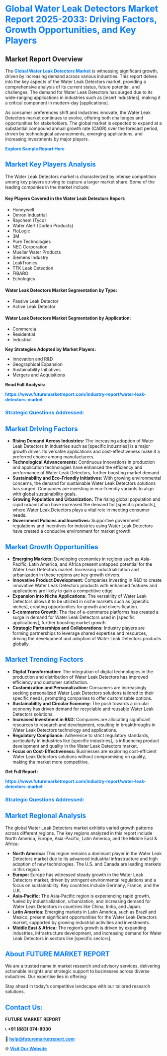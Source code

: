 <h1 style="color: #007BFF;">Global Water Leak Detectors Market Report 2025-2033: Driving Factors, Growth Opportunities, and Key Players</h1>

<section id="overview">
<h2>Market Report Overview</h2>
<p>The <a href="https://www.futuremarketreport.com/industry-report/water-leak-detectors-market" style="color: #007BFF; text-decoration: none;"><strong>Global Water Leak Detectors Market</strong></a> is witnessing significant growth, driven by increasing demand across various industries. This report delves into the key aspects of the Water Leak Detectors market, providing a comprehensive analysis of its current status, future potential, and challenges. The demand for Water Leak Detectors has surged due to its wide-ranging applications in industries such as [insert industries], making it a critical component in modern-day [applications].</p>
<p>As consumer preferences shift and industries innovate, the Water Leak Detectors market continues to evolve, offering both challenges and opportunities for stakeholders. The global market is expected to expand at a substantial compound annual growth rate (CAGR) over the forecast period, driven by technological advancements, emerging applications, and increasing investments by major players.</p>
</section>

<section id="overview">
<p><a href="https://www.futuremarketreport.com/request-sample/reportId=59668" style="color: #007BFF; text-decoration: none;"><strong>Explore Sample Report Here</strong></a></p>
</section>

<section id="key-players">
<h2 style="color: #007BFF;">Market Key Players Analysis</h2>
<p>The Water Leak Detectors market is characterized by intense competition among key players striving to capture a larger market share. Some of the leading companies in the market include:</p>
<h4>Key Players Covered in the Water Leak Detectors Report:</h4>
<ul><li>Honeywell</li><li>Omron Industrial</li><li>Raychem (Tyco)</li><li>Water Alert (Dorlen Products)</li><li>FloLogic</li><li>3M</li><li>Pure Technologies</li><li>NEC Corporation</li><li>Mueller Water Products</li><li>Siemens Industry</li><li>LeakTronics</li><li>TTK Leak Detection</li><li>FIBARO</li><li>Echologics</li></ul>
<h4>Water Leak Detectors Market Segmentation by Type:</h4>
<ul><li>Passive Leak Detector</li><li>Active Leak Detector</li></ul>

<h4>Water Leak Detectors Market Segmentation by Application:</h4>
<ul><li>Commercia</li><li>Residential</li><li>Industrial</li></ul>
<p><strong>Key Strategies Adopted by Market Players:</strong></p>
<ul>
<li>Innovation and R&D</li>
<li>Geographical Expansion</li>
<li>Sustainability Initiatives</li>
<li>Mergers and Acquisitions</li>
</ul>
</section>

<section>
<p><strong>Read Full Analysis: </strong></p><a href="https://www.futuremarketreport.com/industry-report/water-leak-detectors-market" style="color: #007BFF; text-decoration: none;"><strong>https://www.futuremarketreport.com/industry-report/water-leak-detectors-market</strong></a>
<h3 style="color: #007BFF;">Strategic Questions Addressed:</h3>
</section>

<section id="driving-factors">
<h2 style="color: #007BFF;">Market Driving Factors</h2>
<ul>
<li><strong>Rising Demand Across Industries:</strong> The increasing adoption of Water Leak Detectors in industries such as [specific industries] is a major growth driver. Its versatile applications and cost-effectiveness make it a preferred choice among manufacturers.</li>
<li><strong>Technological Advancements:</strong> Continuous innovations in production and application technologies have enhanced the efficiency and performance of Water Leak Detectors, further boosting market demand.</li>
<li><strong>Sustainability and Eco-Friendly Initiatives:</strong> With growing environmental concerns, the demand for sustainable Water Leak Detectors solutions has surged. Companies are investing in eco-friendly variants to align with global sustainability goals.</li>
<li><strong>Growing Population and Urbanization:</strong> The rising global population and rapid urbanization have increased the demand for [specific products], where Water Leak Detectors plays a vital role in meeting consumer needs.</li>
<li><strong>Government Policies and Incentives:</strong> Supportive government regulations and incentives for industries using Water Leak Detectors have created a conducive environment for market growth.</li>
</ul>
</section>

<section id="growth-opportunities">
<h2 style="color: #007BFF;">Market Growth Opportunities</h2>
<ul>
<li><strong>Emerging Markets:</strong> Developing economies in regions such as Asia-Pacific, Latin America, and Africa present untapped potential for the Water Leak Detectors market. Increasing industrialization and urbanization in these regions are key growth drivers.</li>
<li><strong>Innovative Product Development:</strong> Companies investing in R&D to create innovative Water Leak Detectors products with enhanced features and applications are likely to gain a competitive edge.</li>
<li><strong>Expansion into Niche Applications:</strong> The versatility of Water Leak Detectors allows it to be utilized in niche markets such as [specific niches], creating opportunities for growth and diversification.</li>
<li><strong>E-commerce Growth:</strong> The rise of e-commerce platforms has created a surge in demand for Water Leak Detectors used in [specific applications], further boosting market growth.</li>
<li><strong>Strategic Partnerships and Collaborations:</strong> Industry players are forming partnerships to leverage shared expertise and resources, driving the development and adoption of Water Leak Detectors products globally.</li>
</ul>
</section>

<section id="trending-factors">
<h2 style="color: #007BFF;">Market Trending Factors</h2>
<ul>
<li><strong>Digital Transformation:</strong> The integration of digital technologies in the production and distribution of Water Leak Detectors has improved efficiency and customer satisfaction.</li>
<li><strong>Customization and Personalization:</strong> Consumers are increasingly seeking personalized Water Leak Detectors solutions tailored to their specific needs, prompting companies to offer customizable options.</li>
<li><strong>Sustainability and Circular Economy:</strong> The push towards a circular economy has driven demand for recyclable and reusable Water Leak Detectors solutions.</li>
<li><strong>Increased Investment in R&D:</strong> Companies are allocating significant resources to research and development, resulting in breakthroughs in Water Leak Detectors technology and applications.</li>
<li><strong>Regulatory Compliance:</strong> Adherence to strict regulatory standards, particularly in industries like [specific industries], is influencing product development and quality in the Water Leak Detectors market.</li>
<li><strong>Focus on Cost-Effectiveness:</strong> Businesses are exploring cost-efficient Water Leak Detectors solutions without compromising on quality, making the market more competitive.</li>
</ul>
</section>

<section>
<p><strong>Get Full Report: </strong></p><a href="https://www.futuremarketreport.com/industry-report/water-leak-detectors-market" style="color: #007BFF; text-decoration: none;"><strong>https://www.futuremarketreport.com/industry-report/water-leak-detectors-market</strong></a>
<h3 style="color: #007BFF;">Strategic Questions Addressed:</h3>
</section>


<section id="regional-analysis">
<h2 style="color: #007BFF;">Market Regional Analysis</h2>
<p>The global Water Leak Detectors market exhibits varied growth patterns across different regions. The key regions analyzed in this report include North America, Europe, Asia-Pacific, Latin America, and the Middle East & Africa:</p>
<ul>
<li><strong>North America:</strong> This region remains a dominant player in the Water Leak Detectors market due to its advanced industrial infrastructure and high adoption of new technologies. The U.S. and Canada are leading markets in this region.</li>
<li><strong>Europe:</strong> Europe has witnessed steady growth in the Water Leak Detectors market, driven by stringent environmental regulations and a focus on sustainability. Key countries include Germany, France, and the U.K.</li>
<li><strong>Asia-Pacific:</strong> The Asia-Pacific region is experiencing rapid growth, fueled by industrialization, urbanization, and increasing demand for Water Leak Detectors in countries like China, India, and Japan.</li>
<li><strong>Latin America:</strong> Emerging markets in Latin America, such as Brazil and Mexico, present significant opportunities for the Water Leak Detectors market, supported by growing industrial activities and investments.</li>
<li><strong>Middle East & Africa:</strong> The region’s growth is driven by expanding industries, infrastructure development, and increasing demand for Water Leak Detectors in sectors like [specific sectors].</li>
</ul>
</section>

<footer>
<h2 style="color: #007BFF;">About FUTURE MARKET REPORT</h2>
<p>We are a trusted name in market research and advisory services, delivering actionable insights and strategic support to businesses across diverse industries. Our expertise lies in offering:</p>

<p>Stay ahead in today’s competitive landscape with our tailored research solutions.</p>

<h2 style="color: #007BFF;">Contact Us:</h2>
<p><strong>FUTURE MARKET REPORT</strong></p>
<p>📞 <strong>+91 (883) 074-8030</strong></p>
<p>📧 <strong><a href="mailto:help@futuremarketreport.com" style="color: #007BFF;">help@futuremarketreport.com</a></strong></p>
<p>🌐 <strong><a href="https://www.futuremarketreport.com/" style="color: #007BFF;">Visit Our Website</a></strong></p>
</footer>